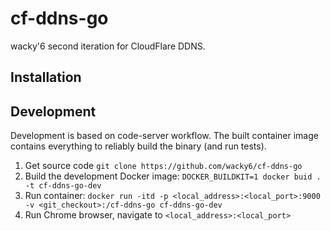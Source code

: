 cf-ddns-go
===
wacky'6 second iteration for CloudFlare DDNS.

## Installation

## Development
Development is based on code-server workflow. The built container image contains everything to reliably build the binary (and run tests).

1. Get source code `git clone https://github.com/wacky6/cf-ddns-go`
2. Build the development Docker image: `DOCKER_BUILDKIT=1 docker buid . -t cf-ddns-go-dev`
3. Run container: `docker run -itd -p <local_address>:<local_port>:9000 -v <git_checkout>:/cf-ddns-go cf-ddns-go-dev`
4. Run Chrome browser, navigate to `<local_address>:<local_port>`
